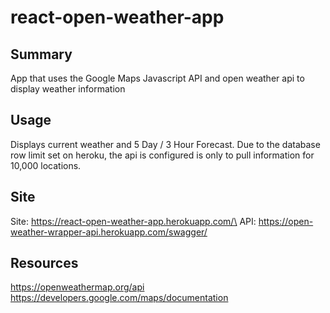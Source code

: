 # react-open-weather-app


## Summary
App that uses the Google Maps Javascript API and open weather api to display weather information


## Usage
Displays current weather and 5 Day / 3 Hour Forecast.
Due to the database row limit set on heroku, the api is configured is only to pull information for 10,000 locations.

## Site
Site: https://react-open-weather-app.herokuapp.com/\
API: https://open-weather-wrapper-api.herokuapp.com/swagger/

## Resources
https://openweathermap.org/api
https://developers.google.com/maps/documentation
